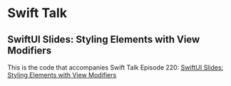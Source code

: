# Swift Talk
## SwiftUI Slides: Styling Elements with View Modifiers

This is the code that accompanies Swift Talk Episode 220: [SwiftUI Slides: Styling Elements with View Modifiers](https://talk.objc.io/episodes/S01E220-swiftui-slides-styling-elements-with-view-modifiers)
